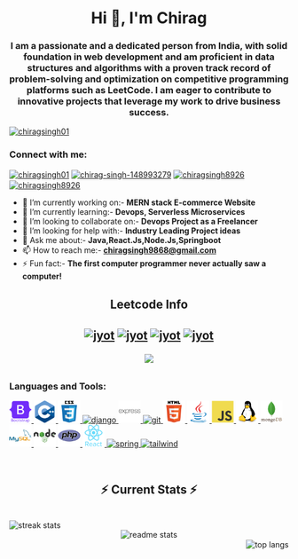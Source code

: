 <h1 align="center">Hi 👋, I'm Chirag</h1>
<h3 align="center">I am a passionate and a dedicated person from India, with solid foundation in web development and am proficient in data structures and algorithms with a proven track record of problem-solving and optimization on competitive programming platforms such as LeetCode. I am eager to contribute to innovative projects that leverage my work to drive business success.</h3>

<!--   
<div align="center"> 
<h2>🐍 Contributions 🐍</h2>
<img alt="snake eating my contributions" src="https://raw.githubusercontent.com/salesp07/salesp07/output/github-contribution-grid-snake.svg" />
</div> 
-->

<!-- 
<p align="left"> <img src="https://komarev.com/ghpvc/?username=sorcererchiragsingh&label=Profile%20views&color=0e75b6&style=flat" alt="sorcererchiragsingh" /> </p>
<p align="left"> <a href="https://github.com/ryo-ma/github-profile-trophy"><img src="https://github-profile-trophy.vercel.app/?username=sorcererchiragsingh" alt="sorcererchiragsingh" /></a> </p> 
-->

<!-- Social connect -->
<p align="left"> <a href="https://twitter.com/chiragsingh01" target="blank"><img src="https://img.shields.io/twitter/follow/chiragsingh01?logo=twitter&style=for-the-badge" alt="chiragsingh01" /></a> </p>

<!-- Social's -->
<h3 align="left">Connect with me:</h3>
<p align="left">
<a href="https://twitter.com/chiragsingh01" target="blank"><img align="center" src="https://raw.githubusercontent.com/rahuldkjain/github-profile-readme-generator/master/src/images/icons/Social/twitter.svg" alt="chiragsingh01" height="30" width="40" /></a>
<a href="https://linkedin.com/in/chirag-singh-148993279" target="blank"><img align="center" src="https://raw.githubusercontent.com/rahuldkjain/github-profile-readme-generator/master/src/images/icons/Social/linked-in-alt.svg" alt="chirag-singh-148993279" height="30" width="40" /></a>
<a href="https://www.hackerrank.com/chiragsingh8926" target="blank"><img align="center" src="https://raw.githubusercontent.com/rahuldkjain/github-profile-readme-generator/master/src/images/icons/Social/hackerrank.svg" alt="chiragsingh8926" height="30" width="40" /></a>
<a href="https://leetcode.com/u/SorcererChiragsingh/" target="blank"><img align="center" src="https://raw.githubusercontent.com/rahuldkjain/github-profile-readme-generator/master/src/images/icons/Social/leet-code.svg" alt="chiragsingh8926" height="30" width="40" /></a>
</p>

<!-- General info -->
- 🔭 I’m currently working on:- **MERN stack E-commerce Website**
- 🌱 I’m currently learning:- **Devops, Serverless Microservices**
- 👯 I’m looking to collaborate on:- **Devops Project as a Freelancer**
- 🤔 I’m looking for help with:- **Industry Leading Project ideas**
- 💬 Ask me about:- **Java,React.Js,Node.Js,Springboot**
- 📫 How to reach me:- **chiragsingh9868@gmail.com**
- ⚡ Fun fact:- **The first computer programmer never actually saw a computer!**

<!-- Leetcode Badge info -->
<h2 align="center">Leetcode Info<h2>  
<p align="center">
  <a href="https://leetcode.com/u/SorcererChiragsingh/" target="_blank"><img align="center" src="https://leetcode.com/static/images/badges/2024/gif/2024-02.gif" alt="jyot" height="200" width="200" /></a>
  <a href="https://leetcode.com/u/SorcererChiragsingh/" target="_blank"><img align="center" src="https://leetcode.com/static/images/badges/2024/gif/2024-03.gif" alt="jyot" height="200" width="200" /></a>
  <a href="https://leetcode.com/u/SorcererChiragsingh/" target="_blank"><img align="center" src="https://assets.leetcode.com/static_assets/marketing/2024-200.gif" alt="jyot" height="200" width="200" /></a>
  <a href="https://leetcode.com/u/SorcererChiragsingh/" target="_blank"><img align="center" src="https://assets.leetcode.com/static_assets/marketing/2024-100.gif" alt="jyot" height="200" width="200" /></a>
</p>

<!-- Leetcode ProgressCard info -->
<p align="center">
<img  align=top flex-grow=1 src="https://leetcard.jacoblin.cool/SorcererChiragsingh?theme=dark&font=Nunito&ext=heatmap" />  
</p>

<!-- Language tools used -->
<h3 align="left">Languages and Tools:</h3>
<p align="left"> <a href="https://getbootstrap.com" target="_blank" rel="noreferrer"> <img src="https://raw.githubusercontent.com/devicons/devicon/master/icons/bootstrap/bootstrap-plain-wordmark.svg" alt="bootstrap" width="40" height="40"/> </a> <a href="https://www.w3schools.com/cpp/" target="_blank" rel="noreferrer"> <img src="https://raw.githubusercontent.com/devicons/devicon/master/icons/cplusplus/cplusplus-original.svg" alt="cplusplus" width="40" height="40"/> </a> <a href="https://www.w3schools.com/css/" target="_blank" rel="noreferrer"> <img src="https://raw.githubusercontent.com/devicons/devicon/master/icons/css3/css3-original-wordmark.svg" alt="css3" width="40" height="40"/> </a> <a href="https://www.djangoproject.com/" target="_blank" rel="noreferrer"> <img src="https://cdn.worldvectorlogo.com/logos/django.svg" alt="django" width="40" height="40"/> </a> <a href="https://expressjs.com" target="_blank" rel="noreferrer"> <img src="https://raw.githubusercontent.com/devicons/devicon/master/icons/express/express-original-wordmark.svg" alt="express" width="40" height="40"/> </a> <a href="https://git-scm.com/" target="_blank" rel="noreferrer"> <img src="https://www.vectorlogo.zone/logos/git-scm/git-scm-icon.svg" alt="git" width="40" height="40"/> </a> <a href="https://www.w3.org/html/" target="_blank" rel="noreferrer"> <img src="https://raw.githubusercontent.com/devicons/devicon/master/icons/html5/html5-original-wordmark.svg" alt="html5" width="40" height="40"/> </a> <a href="https://www.java.com" target="_blank" rel="noreferrer"> <img src="https://raw.githubusercontent.com/devicons/devicon/master/icons/java/java-original.svg" alt="java" width="40" height="40"/> </a> <a href="https://developer.mozilla.org/en-US/docs/Web/JavaScript" target="_blank" rel="noreferrer"> <img src="https://raw.githubusercontent.com/devicons/devicon/master/icons/javascript/javascript-original.svg" alt="javascript" width="40" height="40"/> </a> <a href="https://www.linux.org/" target="_blank" rel="noreferrer"> <img src="https://raw.githubusercontent.com/devicons/devicon/master/icons/linux/linux-original.svg" alt="linux" width="40" height="40"/> </a> <a href="https://www.mongodb.com/" target="_blank" rel="noreferrer"> <img src="https://raw.githubusercontent.com/devicons/devicon/master/icons/mongodb/mongodb-original-wordmark.svg" alt="mongodb" width="40" height="40"/> </a> <a href="https://www.mysql.com/" target="_blank" rel="noreferrer"> <img src="https://raw.githubusercontent.com/devicons/devicon/master/icons/mysql/mysql-original-wordmark.svg" alt="mysql" width="40" height="40"/> </a> <a href="https://nodejs.org" target="_blank" rel="noreferrer"> <img src="https://raw.githubusercontent.com/devicons/devicon/master/icons/nodejs/nodejs-original-wordmark.svg" alt="nodejs" width="40" height="40"/> </a> <a href="https://www.php.net" target="_blank" rel="noreferrer"> <img src="https://raw.githubusercontent.com/devicons/devicon/master/icons/php/php-original.svg" alt="php" width="40" height="40"/> </a> <a href="https://reactjs.org/" target="_blank" rel="noreferrer"> <img src="https://raw.githubusercontent.com/devicons/devicon/master/icons/react/react-original-wordmark.svg" alt="react" width="40" height="40"/> </a> <a href="https://spring.io/" target="_blank" rel="noreferrer"> <img src="https://www.vectorlogo.zone/logos/springio/springio-icon.svg" alt="spring" width="40" height="40"/> </a> <a href="https://tailwindcss.com/" target="_blank" rel="noreferrer"> <img src="https://www.vectorlogo.zone/logos/tailwindcss/tailwindcss-icon.svg" alt="tailwind" width="40" height="40"/> </a> </p>

<!-- Github Strat's -->
<br/>
  <h2 align="center">⚡ Current Stats ⚡</h2>
<br>
<div align=left>
  <img width=390 src="https://streak-stats.demolab.com/?user=sorcererchiragsingh&count_private=true&theme=react&border_radius=10" alt="streak stats"/> </div>
<div align=center>
  <img width=390 src="https://github-readme-stats.vercel.app/api?username=sorcererchiragsingh&show_icons=true&theme=react&rank_icon=github&border_radius=10" alt="readme stats" /> </div>
<div align=right>  
  <img width=325 align="center" src="https://github-readme-stats.vercel.app/api/top-langs/?username=sorcererchiragsingh&hide=HTML&langs_count=8&layout=compact&theme=react&border_radius=10&size_weight=0.5&count_weight=0.5&exclude_repo=github-readme-stats" alt="top langs" />
</div>

  <br/>
